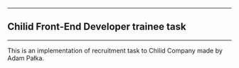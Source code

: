 ----------

Chilid Front-End Developer trainee task
-------------

----------
This is an implementation of recruitment task to Chilid Company made by Adam Pałka.